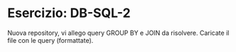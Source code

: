 # Esercizio: DB-SQL-2

Nuova repository, vi allego query GROUP BY e JOIN da risolvere.
Caricate il file con le query (formattate).